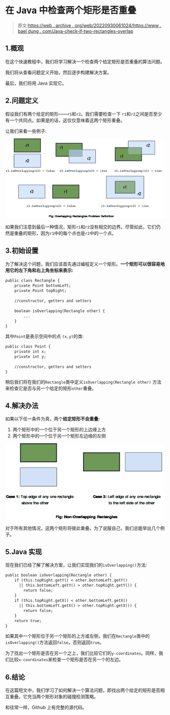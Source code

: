 # 在 Java 中检查两个矩形是否重叠

> 原文:[https://web . archive . org/web/20220930061024/https://www . bael dung . com/Java-check-if-two-rectangles-overlap](https://web.archive.org/web/20220930061024/https://www.baeldung.com/java-check-if-two-rectangles-overlap)

## 1.概观

在这个快速教程中，我们将学习解决一个检查两个给定矩形是否重叠的算法问题。

我们将从查看问题定义开始，然后逐步构建解决方案。

最后，我们将用 Java 实现它。

## 2.问题定义

假设我们有两个给定的矩形——`r1`和`r2`。我们需要检查一下 `r1`和`r2`之间是否至少有一个共同点。如果是的话，这仅仅意味着这两个矩形重叠。

让我们来看一些例子:

[![OverlappingRectangles](img/4e730a813a6cc938562f9d7beaadbe8c.png)](/web/20220913171723/https://www.baeldung.com/wp-content/uploads/2018/09/OverlappingRectangles.png)

如果我们注意到最后一种情况，矩形`r1`和`r2`没有相交的边界。尽管如此，它们仍然是重叠的矩形，因为`r1`中的每个点也是`r2`中的一个点。

## 3.初始设置

为了解决这个问题，我们应该首先通过编程定义一个矩形。**一个矩形可以很容易地用它的左下角和右上角坐标来表示:**

```
public class Rectangle {
    private Point bottomLeft;
    private Point topRight;

    //constructor, getters and setters

    boolean isOverlapping(Rectangle other) {
        ...
    }
}
```

其中`Point`是表示空间中的点 `(x,y)`的类:

```
public class Point {
    private int x;
    private int y;

    //constructor, getters and setters
}
```

稍后我们将在我们的`Rectangle`类中定义`isOverlapping(Rectangle other)` 方法来检查它是否与另一个给定的矩形`other`重叠。

## 4.解决办法

如果以下任一条件为真，两个**给定矩形不会重叠:**

1.  两个矩形中的一个位于另一个矩形的上边缘上方
2.  两个矩形中的一个位于另一个矩形左边缘的左侧

[![NonOverlappingRectangles1](img/4378fdaf2ea0050c153069c2ef286e9f.png)](/web/20220913171723/https://www.baeldung.com/wp-content/uploads/2018/09/NonOverlappingRectangles1.png)

对于所有其他情况，这两个矩形将彼此重叠。为了说服自己，我们总能举出几个例子。

## 5.Java 实现

现在我们已经了解了解决方案，让我们实现我们的`isOverlapping()`方法:

```
public boolean isOverlapping(Rectangle other) {
    if (this.topRight.getY() < other.bottomLeft.getY() 
      || this.bottomLeft.getY() > other.topRight.getY()) {
        return false;
    }
    if (this.topRight.getX() < other.bottomLeft.getX() 
      || this.bottomLeft.getX() > other.topRight.getX()) {
        return false;
    }
    return true;
}
```

如果其中一个矩形位于另一个矩形的上方或左侧，我们在`Rectangle`类中的`isOverlapping()`方法返回`false`，否则返回`true`。

为了找出一个矩形是否在另一个之上，我们比较它们的`y-coordinates`。同样，我们比较`x-coordinates`来检查一个矩形是否在另一个的左边。

## 6.结论

在这篇短文中，我们学习了如何解决一个算法问题，即找出两个给定的矩形是否相互重叠。它充当两个矩形对象的碰撞检测策略。

和往常一样，Github 上有完整的源代码。